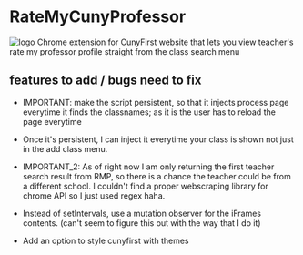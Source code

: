 # RateMyCunyProfessor
![logo](https://image.ibb.co/f9m4sz/icon128.png)
Chrome extension for CunyFirst website that lets you view teacher's rate my professor profile straight from the class search menu

## features to add / bugs need to fix

* IMPORTANT: make the script persistent, so that it injects process page everytime it finds the classnames; as it is the user has to reload the page everytime

* Once it's persistent, I can inject it everytime your class is shown not just in the add class menu.

* IMPORTANT_2: As of right now I am only returning the first teacher search result from RMP, so there is a chance the teacher could be from a different school. I couldn't find a proper webscraping library for chrome API so I just used regex haha.

* Instead of setIntervals, use a mutation observer for the iFrames contents.
(can't seem to figure this out with the way that I do it)

* Add an option to style cunyfirst with themes
